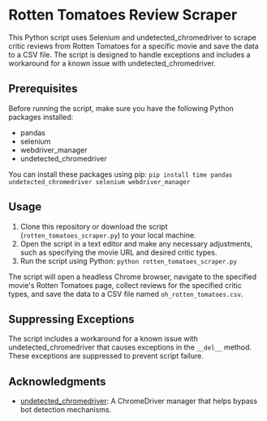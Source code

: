 # Rotten Tomatoes Review Scraper

This Python script uses Selenium and undetected_chromedriver to scrape critic reviews from Rotten Tomatoes for a specific movie and save the data to a CSV file. The script is designed to handle exceptions and includes a workaround for a known issue with undetected_chromedriver.

## Prerequisites

Before running the script, make sure you have the following Python packages installed:

- pandas
- selenium
- webdriver_manager
- undetected_chromedriver

You can install these packages using pip:
`pip install time pandas undetected_chromedriver selenium webdriver_manager`

## Usage

1. Clone this repository or download the script (`rotten_tomatoes_scraper.py`) to your local machine.
2. Open the script in a text editor and make any necessary adjustments, such as specifying the movie URL and desired critic types.
3. Run the script using Python:
`python rotten_tomatoes_scraper.py`

The script will open a headless Chrome browser, navigate to the specified movie's Rotten Tomatoes page, collect reviews for the specified critic types, and save the data to a CSV file named `oh_rotten_tomatoes.csv`.

## Suppressing Exceptions

The script includes a workaround for a known issue with undetected_chromedriver that causes exceptions in the `__del__` method. These exceptions are suppressed to prevent script failure.

## Acknowledgments

- [undetected_chromedriver](https://github.com/ultrafunkamsterdam/undetected-chromedriver): A ChromeDriver manager that helps bypass bot detection mechanisms.


